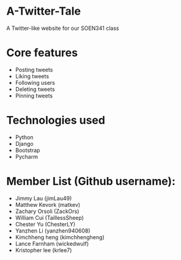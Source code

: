# A-Twitter-Tale

A Twitter-like website for our SOEN341 class

# Core features

*  Posting tweets
*  Liking tweets
*  Following users
*  Deleting tweets
*  Pinning tweets

# Technologies used

* Python
* Django
* Bootstrap 
* Pycharm

# Member List (Github username):

* Jimmy Lau (jimLau49)  
* Matthew Kevork (matkev)
* Zachary Orsoli (ZackOrs)  
* William Cui (TaillessSheep)
* Chester Yu (ChesterLY)
* Yanzhen Li (yanzhen940608)
* Kimchheng heng (kimchhengheng) 
* Lance Farnham (wickedwulf)
* Kristopher lee (krlee7)




